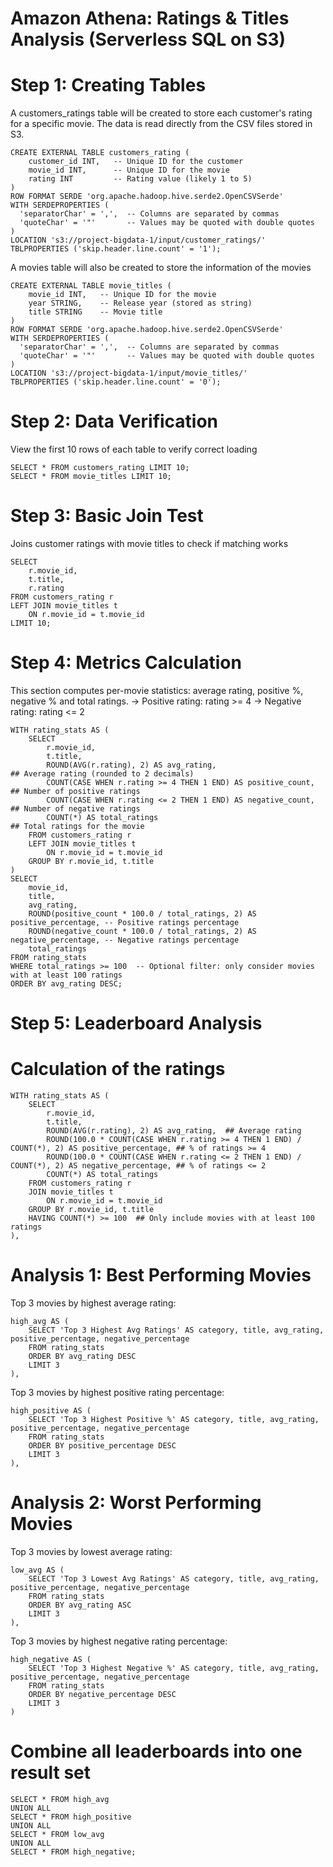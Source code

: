 # Amazon Athena: Ratings & Titles Analysis (Serverless SQL on S3)

# Step 1: Creating Tables
A customers_ratings table will be created to store each customer's rating for a specific movie. The data is read directly from the CSV files stored in S3.
```
CREATE EXTERNAL TABLE customers_rating (
    customer_id INT,   -- Unique ID for the customer
    movie_id INT,      -- Unique ID for the movie
    rating INT         -- Rating value (likely 1 to 5)
)
ROW FORMAT SERDE 'org.apache.hadoop.hive.serde2.OpenCSVSerde'
WITH SERDEPROPERTIES (
  'separatorChar' = ',',  -- Columns are separated by commas
  'quoteChar' = '"'       -- Values may be quoted with double quotes
)
LOCATION 's3://project-bigdata-1/input/customer_ratings/'
TBLPROPERTIES ('skip.header.line.count' = '1');
```

A movies table will also be created to store the information of the movies
```
CREATE EXTERNAL TABLE movie_titles (
    movie_id INT,   -- Unique ID for the movie
    year STRING,    -- Release year (stored as string)
    title STRING    -- Movie title
)
ROW FORMAT SERDE 'org.apache.hadoop.hive.serde2.OpenCSVSerde'
WITH SERDEPROPERTIES (
  'separatorChar' = ',',  -- Columns are separated by commas
  'quoteChar' = '"'       -- Values may be quoted with double quotes
)
LOCATION 's3://project-bigdata-1/input/movie_titles/'
TBLPROPERTIES ('skip.header.line.count' = '0');
```

# Step 2: Data Verification
View the first 10 rows of each table to verify correct loading
```
SELECT * FROM customers_rating LIMIT 10;
SELECT * FROM movie_titles LIMIT 10;
```

# Step 3: Basic Join Test
Joins customer ratings with movie titles to check if matching works
```
SELECT 
    r.movie_id,
    t.title,
    r.rating
FROM customers_rating r
LEFT JOIN movie_titles t
    ON r.movie_id = t.movie_id
LIMIT 10;
```

# Step 4: Metrics Calculation
This section computes per-movie statistics: average rating, positive %, negative % and total ratings.
-> Positive rating: rating >= 4
-> Negative rating: rating <= 2
```
WITH rating_stats AS (
    SELECT
        r.movie_id,
        t.title,
        ROUND(AVG(r.rating), 2) AS avg_rating,                           ## Average rating (rounded to 2 decimals)
        COUNT(CASE WHEN r.rating >= 4 THEN 1 END) AS positive_count,     ## Number of positive ratings
        COUNT(CASE WHEN r.rating <= 2 THEN 1 END) AS negative_count,     ## Number of negative ratings
        COUNT(*) AS total_ratings                                        ## Total ratings for the movie
    FROM customers_rating r
    LEFT JOIN movie_titles t
        ON r.movie_id = t.movie_id
    GROUP BY r.movie_id, t.title
)
SELECT
    movie_id,
    title,
    avg_rating,
    ROUND(positive_count * 100.0 / total_ratings, 2) AS positive_percentage, -- Positive ratings percentage
    ROUND(negative_count * 100.0 / total_ratings, 2) AS negative_percentage, -- Negative ratings percentage
    total_ratings
FROM rating_stats
WHERE total_ratings >= 100  -- Optional filter: only consider movies with at least 100 ratings
ORDER BY avg_rating DESC;
```

# Step 5: Leaderboard Analysis
# Calculation of the ratings
```
WITH rating_stats AS (
    SELECT
        r.movie_id,
        t.title,
        ROUND(AVG(r.rating), 2) AS avg_rating,  ## Average rating
        ROUND(100.0 * COUNT(CASE WHEN r.rating >= 4 THEN 1 END) / COUNT(*), 2) AS positive_percentage, ## % of ratings >= 4
        ROUND(100.0 * COUNT(CASE WHEN r.rating <= 2 THEN 1 END) / COUNT(*), 2) AS negative_percentage, ## % of ratings <= 2
        COUNT(*) AS total_ratings
    FROM customers_rating r
    JOIN movie_titles t
        ON r.movie_id = t.movie_id
    GROUP BY r.movie_id, t.title
    HAVING COUNT(*) >= 100  ## Only include movies with at least 100 ratings
),
```

# Analysis 1: Best Performing Movies

Top 3 movies by highest average rating:
```
high_avg AS (
    SELECT 'Top 3 Highest Avg Ratings' AS category, title, avg_rating, positive_percentage, negative_percentage
    FROM rating_stats
    ORDER BY avg_rating DESC
    LIMIT 3
),
```

Top 3 movies by highest positive rating percentage:
```
high_positive AS (
    SELECT 'Top 3 Highest Positive %' AS category, title, avg_rating, positive_percentage, negative_percentage
    FROM rating_stats
    ORDER BY positive_percentage DESC
    LIMIT 3
),
```

# Analysis 2: Worst Performing Movies

Top 3 movies by lowest average rating:
```
low_avg AS (
    SELECT 'Top 3 Lowest Avg Ratings' AS category, title, avg_rating, positive_percentage, negative_percentage
    FROM rating_stats
    ORDER BY avg_rating ASC
    LIMIT 3
),
```

Top 3 movies by highest negative rating percentage:
```
high_negative AS (
    SELECT 'Top 3 Highest Negative %' AS category, title, avg_rating, positive_percentage, negative_percentage
    FROM rating_stats
    ORDER BY negative_percentage DESC
    LIMIT 3
)
```

# Combine all leaderboards into one result set
```
SELECT * FROM high_avg
UNION ALL
SELECT * FROM high_positive
UNION ALL
SELECT * FROM low_avg
UNION ALL
SELECT * FROM high_negative;
```

